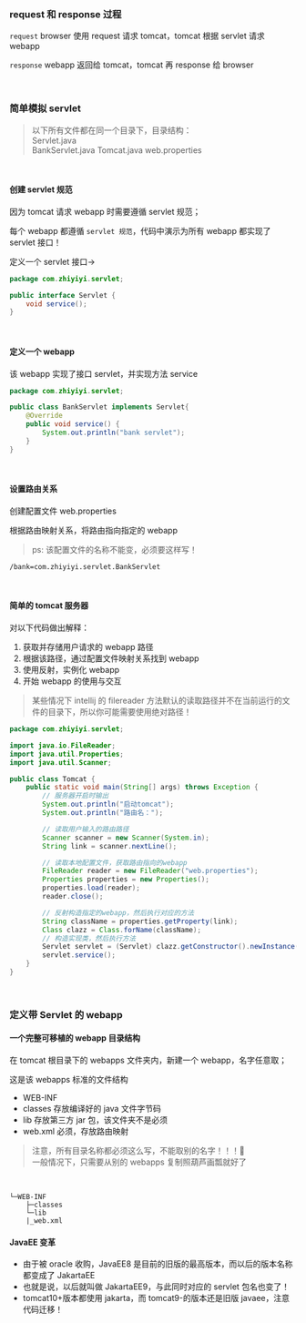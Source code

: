 ### request 和 response 过程

`request` browser 使用 request 请求 tomcat，tomcat 根据 servlet 请求 webapp

`response` webapp 返回给 tomcat，tomcat 再 response 给 browser

<br>

### 简单模拟 servlet

> 以下所有文件都在同一个目录下，目录结构：  
> Servlet.java  
> BankServlet.java
> Tomcat.java
> web.properties

<br>

#### 创建 servlet 规范

因为 tomcat 请求 webapp 时需要遵循 servlet 规范；

每个 webapp 都遵循 `servlet 规范`，代码中演示为所有 webapp 都实现了 servlet 接口！

定义一个 servlet 接口->

```java
package com.zhiyiyi.servlet;

public interface Servlet {
    void service();
}
```

<br>

#### 定义一个 webapp

该 webapp 实现了接口 servlet，并实现方法 service

```java
package com.zhiyiyi.servlet;

public class BankServlet implements Servlet{
    @Override
    public void service() {
        System.out.println("bank servlet");
    }
}

```

<br>

#### 设置路由关系

创建配置文件 web.properties

根据路由映射关系，将路由指向指定的 webapp

> ps: 该配置文件的名称不能变，必须要这样写！

```
/bank=com.zhiyiyi.servlet.BankServlet
```

<br>

#### 简单的 tomcat 服务器

对以下代码做出解释：

1. 获取并存储用户请求的 webapp 路径
2. 根据该路径，通过配置文件映射关系找到 webapp
3. 使用反射，实例化 webapp
4. 开始 webapp 的使用与交互

> 某些情况下 intellij 的 filereader 方法默认的读取路径并不在当前运行的文件的目录下，所以你可能需要使用绝对路径！

```java
package com.zhiyiyi.servlet;

import java.io.FileReader;
import java.util.Properties;
import java.util.Scanner;

public class Tomcat {
    public static void main(String[] args) throws Exception {
        // 服务器开启时输出
        System.out.println("启动tomcat");
        System.out.println("路由名：");

        // 读取用户输入的路由路径
        Scanner scanner = new Scanner(System.in);
        String link = scanner.nextLine();

        // 读取本地配置文件，获取路由指向的webapp
        FileReader reader = new FileReader("web.properties");
        Properties properties = new Properties();
        properties.load(reader);
        reader.close();

        // 反射构造指定的webapp，然后执行对应的方法
        String className = properties.getProperty(link);
        Class clazz = Class.forName(className);
        // 构造实现类，然后执行方法
        Servlet servlet = (Servlet) clazz.getConstructor().newInstance();
        servlet.service();
    }
}

```

<br>

### 定义带 Servlet 的 webapp

#### 一个完整可移植的 webapp 目录结构

在 tomcat 根目录下的 webapps 文件夹内，新建一个 webapp，名字任意取；

这是该 webapps 标准的文件结构

- WEB-INF
- classes 存放编译好的 java 文件字节码
- lib 存放第三方 jar 包，该文件夹不是必须
- web.xml 必须，存放路由映射

> 注意，所有目录名称都必须这么写，不能取别的名字！！！🧐  
> 一般情况下，只需要从别的 webapps 复制照葫芦画瓢就好了

<br>

```
└─WEB-INF
    ├─classes
    └─lib
    |_web.xml
```

#### JavaEE 变革

- 由于被 oracle 收购，JavaEE8 是目前的旧版的最高版本，而以后的版本名称都变成了 JakartaEE
- 也就是说，以后就叫做 JakartaEE9，与此同时对应的 servlet 包名也变了！
- tomcat10+版本都使用 jakarta，而 tomcat9-的版本还是旧版 javaee，注意代码迁移！

<br>
